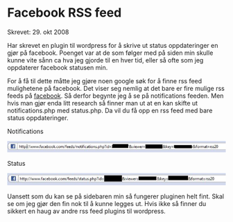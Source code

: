 # Facebook RSS feed
Skrevet:  29. okt 2008

Har skrevet en plugin til wordpress for å skrive ut status oppdateringer en gjør på facebook. Poenget var at de som følger med på siden min skulle kunne vite sånn ca hva jeg gjorde til en hver tid, eller så ofte som jeg oppdaterer facebook statusen min.

For å få til dette måtte jeg gjøre noen google søk for å finne rss feed mulighetene på facebook. Det viser seg nemlig at det bare er fire mulige rss feeds på <a title="facebook feed" href="http://www.facebook.com/help.php?hq=subscribe">facebook</a>. Så derfor begynte jeg å se på notifications feeden. Men hvis man gjør enda litt research så finner man ut at en kan skifte ut notifications.php med status.php. Da vil du få opp en rss feed med bare status oppdateringer.

Notifications

![alternativ](image/facenotice.jpeg)

Status

![alternativ](image/facestatus.jpeg)

Uansett som du kan se på sidebaren min så fungerer pluginen helt fint. Skal se om jeg gjør den fin nok til å kunne legges ut. Hvis ikke så finner du sikkert en haug av andre rss feed plugins til wordpress.


